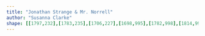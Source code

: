 ```yaml
---
title: "Jonathan Strange & Mr. Norrell"
author: "Susanna Clarke"
shape: [[1797,232],[1783,235],[1706,227],[1698,995],[1782,998],[1814,999],[1869,997],[1956,998],[1965,995],[1970,990],[1972,985],[1972,950],[1970,923],[1970,878],[1972,867],[1972,855],[1970,846],[1971,743],[1969,730],[1970,683],[1967,553],[1968,482],[1967,408],[1965,393],[1965,279],[1967,260],[1965,252],[1956,236],[1950,233],[1907,235],[1892,233],[1875,236],[1864,232]]
---
```

